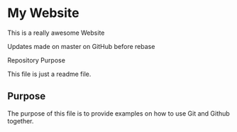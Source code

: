 # My Website

This is a really awesome Website

Updates made on master on GitHub before rebase

 Repository Purpose

This file is just a readme file.

## Purpose

The purpose of this file is to provide examples
on how to use Git and Github together.
